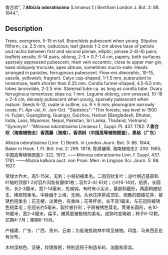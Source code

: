 香合欢",
7.**Albizia odoratissima** (Linnaeus f.) Bentham London J. Bot. 3: 88. 1844.",

## Description
Trees, evergreen, 5-15 m tall. Branchlets pubescent when young. Stipules filiform, ca. 2.5 mm, caducous; leaf glands 1-2 cm above base of petiole and rachis between first and second pinnae, elliptic; pinnae 2-4(-6) pairs; leaflets sessile, 6-14 pairs, oblong, 2-3 × 0.7-1.4 cm, papery, both surfaces sparsely appressed pubescent, main vein eccentric, close to upper mar-gin, base obliquely truncate, apex obtuse, sometimes mucro-nate. Heads arranged in panicles, ferruginous pubescent. Flow-ers dimorphic, 10-15, sessile, yellowish, fragrant. Calyx cup-shaped, 1-1.5 mm, puberulent to tomentose; teeth shorter than 0.25 mm. Corolla funnel-shaped, 4.5-6.5 mm; lobes lanceolate, 2-2.5 mm. Staminal tube ca. as long as corolla tube. Ovary ferruginous tomentose; stipe ca. 1 mm. Legume oblong, com-pressed, 10-18 × 2-4 cm, densely pubescent when young, sparsely pubescent when mature. Seeds 6-12, ovate in outline, ca. 9 × 6 mm; pleurogram narrowly ovate. Fl. Apr-Jul, fr. Jun-Oct.
  "Statistics": "Thin forests; sea level to 1500 m. Fujian, Guangdong, Guangxi, Guizhou, Hainan [Bangladesh, Bhutan, India, Laos, Myanmar, Nepal, Pakistan, Sri Lanka, Thailand, Vietnam].
  "Synonym": "*Mimosa odoratissima* Linnaeus f., Suppl. Pl. 437. 1782.
**7.香合欢（海南植物志）香茜藤（海南），香须树（中国高等植物图鉴），黑格（广东）**

Albizia odoratissima (Linn. f.) Benth. in London Journ. Bot. 3: 88. 1844; Baker in Hook. f. Fl. Brit. Ind. 2: 299. 1878; 陈焕镛等, 海南植物志2: 209. 1965; 中国高等植物图鉴2: 322. 1972. ——Mimosa odoratissima Linn. f. Suppl. 437. 1781. ——Albizia kalkora auct. non Prain: Merr. in Lingnan Sci. Journ. 5: 88. 1927.

常绿大乔木，高5-15米，无刺；小枝初被柔毛。二回羽状复叶；总叶柄近基部和叶轴的顶部1-2对羽片间各有腺体1枚；羽片2-4(-6)对；小叶6-14对，纸质，长圆形，长2-3厘米，宽7-14毫米，先端钝，有时有小尖头，基部斜截形，两面稍被贴生、稀疏短柔毛，中脉偏于上缘，无柄。头状花序排成顶生、疏散的圆锥花序，被锈色短柔毛；花无梗，淡黄色，有香味；花萼杯状，长不及1毫米，与花冠同被锈色短柔毛；花冠长约5毫米，裂片披针形；子房被锈色茸毛。荚果长圆形，长10-18厘米，宽2-4厘米，扁平，嫩荚密被极短的柔毛，成熟时变稀疏；种子6-12颗。花期4-7月；果期6-10月。

产福建、广东、广西、贵州、云南；为低海拔疏林中常见植物。印度、马来西亚也有分布。

木材深棕色、坚硬，纹理致密，特别适用于制造车轮、油磨和家具。
